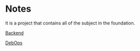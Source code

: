 # Notes

It is a project that contains all of the subject in the foundation.

[Backend](./backend/README.md)

[DebOps](./devops/README.md)
